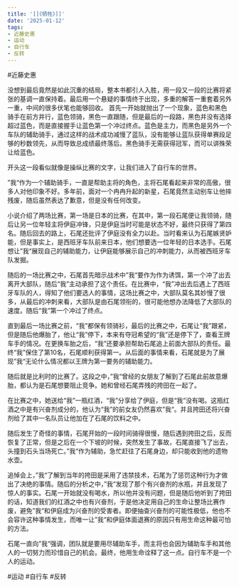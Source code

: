 ```yaml
---
title: '[[《牺牲》]]'
date: '2025-01-12'
tags:
- 近藤史惠
- 运动
- 自行车
- 反转
---
```

#近藤史惠

没想到最后竟然是如此沉重的结局，整本书都引人入胜，用一段又一段的比赛将紧张的基调一直保持着。最后用一个悬疑的事情终于出现，多重的解答一重套着另外一重，中间的很多伏笔也能够回收。
首先一开始就抛出了一个现象，蓝色和黑色骑手在前方并行，蓝色领骑，黑色一直跟随，但是最后的一段路，黑色并没有选择超过蓝色，而是直接握手让蓝色第一个冲过终点。蓝色是主力，而黑色是另外一个车队的辅助骑手，通过这样的战术成功减慢了蓝队，没有能够让蓝队获得单赛段足够的秒数领先，从而导致总成绩最终落后。黑色骑手无需获得冠军，而可以讲殊荣让给蓝色。

开头这一段看似就像是操纵比赛的文字，让我们进入了自行车的世界。

”我“作为一个辅助骑手，一直是帮助主将的角色，主将石尾看起来非常的高傲，很多人对他印象不好。多年前，面对一个冉冉升起的新星，石尾竟然主动别车让他摔残废，随后虽然表达了歉意，但是没有任何改变。

小说介绍了两场比赛，第一场是日本的比赛，在其中，第一段石尾便让我领骑，随后让另一位年轻主将伊庭冲锋，只是伊庭当时可能是状态不好，最终只获得了第四名。随后回去的路上，石尾还批评了伊庭没有全力以赴。当时看来认为石尾嫉贤妒能，但是事实上，是西班牙车队前来日本，他们想要选一位年轻的日本选手。石尾想让”我“展现自己的辅助能力，让伊庭能够展示自己的冲刺能力，从而被西班牙车队发掘。

随后的一场比赛之中，石尾首先暗示战术中”我“要作为作为诱饵，第一个冲了出去离开大部队，随后“我”主动承担了这个责任。在比赛中，“我”冲出去后遇上了西班牙车队的人，得知了他们要选人的事情，这场比赛之中，大部队莫名其妙慢了很多，从最后的冲刺来看，大部队是由石尾领衔的，很可能他想办法降低了大部队的速度。随后“我”第一个冲过了终点。

直到最后一场比赛之前，“我”都保有领骑衫，最后的比赛之中，石尾让“我”跟紧，但是随后他爆胎了，他让“我”停下，本来有夺冠希望的“我”还是停下了，查看王牌车手的情况。在更换车胎之后，“我”还要承担帮助石尾追上前面大部队的责任。最终“我”保住了第10名，石尾顺利获得第一。从后面的事情来看，石尾就是为了展现”我“无论什么情况都以王牌为第一要务的辅助能力。

随后就是比利时的比赛了。这段之中，”我“曾经的女朋友了解到了石尾此前故意爆胎，都认为是石尾想要阻止竞争。她和曾经石尾弄残的挎田在一起了。

在比赛之中，她送给“我”一瓶红酒，“我”分享给了伊庭，但是“我”没有喝。这瓶红酒之中是有兴奋剂成分的，他认为“我”的前女友仍然喜欢”我“。并且挎田还将兴奋剂给了其中一名队员让他加在了石尾的饮料之中。

随后发生了奇怪的事情，石尾开始的一段时间骑得很慢，随后遇到挎田之后，反而恢复了正常，但是之后在一个下坡的时候，突然发生了事故，石尾直接飞了出去，头撞到石头当场死亡。”我“作为辅助，急忙赶往了石尾身边，却只能收到他的遗物水壶。

追悼会上，”我“了解到当年的挎田是采用了违禁技术，石尾为了惩罚这种行为才做出了决绝的事情。随后的分析之中，”我“发现了那个有兴奋剂的水瓶，并且发现了惊人的事实。石尾一开始就没有喝水，所以他并没有问题，但是随后他听到了挎田的话，知道我们的红酒之中也有兴奋剂，于是他决定用自己的生命让整场比赛作废，避免”我“和伊庭成为兴奋剂的受害者。即便抽查兴奋剂的可能性极低，他也不会容许这种事情发生，而唯一让”我“和伊庭体面退赛的原因只有用生命这种最可怕的方法。

石尾一直向”我“强调，团队就是要用尽辅助车手，而主将也会因为辅助车手和其他人的一切努力而珍惜自己的机会。最终，他用生命诠释了这一点。自行车不是一个人的运动。

#运动 #自行车 #反转
